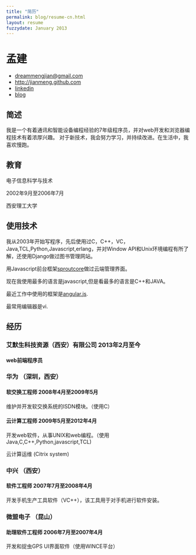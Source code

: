 ```yaml
---
title: "简历"
permalink: blog/resume-cn.html
layout: resume
fuzzydate: January 2013
---
```


# 孟建

* <dreammengjian@gmail.com>
* <http://jianmeng.github.com>
* [linkedin](http://www.linkedin.com/pub/jian-meng/41/927/449)
* [blog](http://jianmeng.github.com/)

## 简述
我是一个有着通讯和智能设备编程经验的7年级程序员，并对web开发和浏览器编程技术有着浓厚兴趣。
对于新技术，我会努力学习，并持续改进。在生活中，我喜欢慢跑。

## 教育
电子信息科学与技术

2002年9月至2006年7月

西安理工大学

## 使用技术
我从2003年开始写程序，先后使用过C，C++，VC，Java,TCL,Python,Javascript,erlang，并对Window
API和Unix环境编程有所了解，还使用Django做过图书管理网站。

用Javascript前台框架[sproutcore](http://www.sproutcore.com)做过云端管理界面。

现在我使用最多的语言是javascript,但是看最多的语言是C++和JAVA。

最近工作中使用的框架是[angular.js](https://angularjs.org).

最常用编辑器是vi.

## 经历

### 艾默生科技资源（西安）有限公司 2013年2月至今
#### web前端程序员

### 华为  （深圳，西安）

#### 软交换工程师 2008年4月至2009年5月
维护并开发软交换系统的ISDN模块。（使用C）

#### 云计算工程师 2009年5月至2012年4月
开发web软件，从事UNIX和web编程。（使用Java,C,C++,Python,javascript,TCL)

云计算运维 (Citrix system)

### 中兴 （西安）

#### 软件工程师 2007年7月至2008年4月
开发手机生产工具软件（VC++），该工具用于对手机进行软件安装。

### 微盟电子 （昆山）

#### 助理软件工程师 2006年7月至2007年4月
开发和捉虫GPS UI界面软件（使用WINCE平台）









